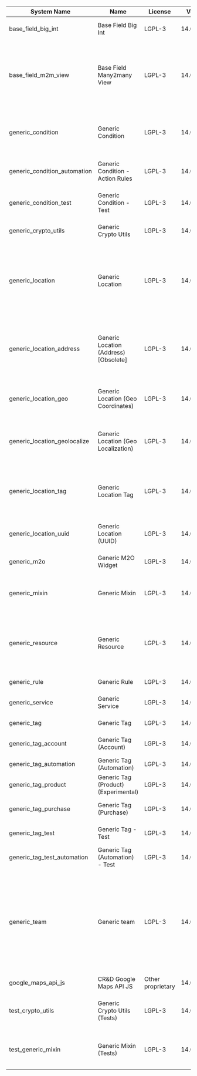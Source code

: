 | System Name | Name | License | Version | Summary | Price |
|---|---|---|---|---|---|
| base_field_big_int | Base Field Big Int | LGPL-3 | 14.0.0.2.0 | BigInt field implementation for Odoo |  |
| base_field_m2m_view | Base Field Many2many View | LGPL-3 | 14.0.0.2.0 | Adds Many2manyView field implementation for Odoo. Useful in cases when m2m relation computed via Postgresql View |  |
| generic_condition | Generic Condition | LGPL-3 | 14.0.1.17.0 | Create generic conditions on which you         can program some logic in Odoo objects |  |
| generic_condition_automation | Generic Condition - Action Rules | LGPL-3 | 14.0.1.1.2 | Generic Conditions (Integration with Action Rules) |  |
| generic_condition_test | Generic Condition - Test | LGPL-3 | 14.0.1.8.0 | Generic Conditions - Tests (do not install manualy) |  |
| generic_crypto_utils | Generic Crypto Utils | LGPL-3 | 14.0.0.4.1 | Technical utils to add encryption to other addons |  |
| generic_location | Generic Location | LGPL-3 | 14.0.2.0.0 | Allows you to make an abstract description of the         objects location relative to the general location         (for example: house3 -> office5 -> room2 -> table5) |  |
| generic_location_address | Generic Location (Address) [Obsolete] | LGPL-3 | 14.0.1.6.0 | The functionality of this module was merged into the 'generic_location' module, thus this module could be safely removed. |  |
| generic_location_geo | Generic Location (Geo Coordinates) | LGPL-3 | 14.0.1.2.0 | Generic Location (Add geocoordinates to generic locations) |  |
| generic_location_geolocalize | Generic Location (Geo Localization) | LGPL-3 | 14.0.1.6.0 | Generic Location (Automaticaly determine geo coordinates         for location by its address) |  |
| generic_location_tag | Generic Location Tag | LGPL-3 | 14.0.1.3.0 | This addon provides integration betwen *Generic         Location* and *Generic Tag* addons |  |
| generic_location_uuid | Generic Location (UUID) | LGPL-3 | 14.0.1.4.0 | Generic Location (Add UUID to generic locations) |  |
| generic_m2o | Generic M2O Widget | LGPL-3 | 14.0.1.5.0 | Generic Many2one widget |  |
| generic_mixin | Generic Mixin | LGPL-3 | 14.0.1.73.0 | Technical module with generic mixins, that may help to build other modules |  |
| generic_resource | Generic Resource | LGPL-3 | 14.0.1.40.1 | Provides the ability to create and categorize         various resources that can be used in other Odoo modules. |  |
| generic_rule | Generic Rule | LGPL-3 | 14.0.1.1.1 | Adds new top-level menu 'rules' |  |
| generic_service | Generic Service | LGPL-3 | 14.0.1.20.0 | Create and manage service catalog |  |
| generic_tag | Generic Tag | LGPL-3 | 14.0.2.7.0 | Generic tag management. |  |
| generic_tag_account | Generic Tag (Account) | LGPL-3 | 14.0.1.2.0 | Generic tag integration with account addon |  |
| generic_tag_automation | Generic Tag (Automation) | LGPL-3 | 14.0.1.2.0 |  |  |
| generic_tag_product | Generic Tag (Product) (Experimental) | LGPL-3 | 14.0.1.2.0 | Generic tag integration with product addon |  |
| generic_tag_purchase | Generic Tag (Purchase) | LGPL-3 | 14.0.1.2.0 | Generic tag integration with purchase addon |  |
| generic_tag_test | Generic Tag - Test | LGPL-3 | 14.0.1.4.0 | Generic Tag - Tests (do not install manualy) |  |
| generic_tag_test_automation | Generic Tag (Automation) - Test | LGPL-3 | 14.0.1.1.0 |  |  |
| generic_team | Generic team | LGPL-3 | 14.0.1.14.1 | With this module you can create teams and add         users to them, which allows you to perform group         actions (such as assigning a responsible team         instead of one person) while working with Odoo applications. |  |
| google_maps_api_js | CR&D Google Maps API JS | Other proprietary | 14.0.0.3.0 |  |  |
| test_crypto_utils | Generic Crypto Utils (Tests) | LGPL-3 | 14.0.0.10.0 | Technical module that have to be used to test Generic Crypto Utils module |  |
| test_generic_mixin | Generic Mixin (Tests) | LGPL-3 | 14.0.0.19.0 | Technical module that have to be used to test Generic Mixin module |  |
